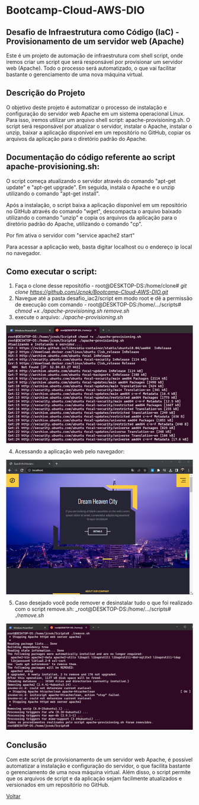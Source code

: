 # Bootcamp-Cloud-AWS-DIO

## Desafio de Infraestrutura como Código (IaC) - Provisionamento de um servidor web (Apache)

Este é um projeto de automação de infraestrutura com shell script, onde iremos criar um script que será responsável por provisionar um servidor web (Apache). Todo o processo será automatizado, o que vai facilitar bastante o gerenciamento de uma nova máquina virtual.

## Descrição do Projeto

O objetivo deste projeto é automatizar o processo de instalação e configuração do servidor web Apache em um sistema operacional Linux. Para isso, iremos utilizar um arquivo shell script: apache-provisioning.sh. O script será responsável por atualizar o servidor, instalar o Apache, instalar o unzip, baixar a aplicação disponível em um repositório no GitHub, copiar os arquivos da aplicação para o diretório padrão do Apache.

## Documentação do código referente ao script apache-provisioning.sh:

O script começa atualizando o servidor através do comando "apt-get update" e "apt-get upgrade". Em seguida, instala o Apache e o unzip utilizando o comando "apt-get install".

Após a instalação, o script baixa a aplicação disponível em um repositório no GitHub através do comando "wget", descompacta o arquivo baixado utilizando o comando "unzip" e copia os arquivos da aplicação para o diretório padrão do Apache, utilizando o comando "cp".

Por fim ativa o servidor com "service apache2 start"

Para acessar a aplicação web, basta digitar localhost ou o endereço ip local no navegador.

## Como executar o script:

1. Faça o clone desse repositófio -  root@DESKTOP-DS:/home/clone# _git clone https://github.com/Jcnok/Bootcamp-Cloud-AWS-DIO.git_
2. Navegue até a pasta desafio_iac2/script em modo root e dê a permissão de execução com comando - root@DESKTOP-DS:/home/.../scripts# _chmod +x ./apache-provisioning.sh remove.sh_
3. execute o arquivo: _./apache-provisioning.sh_

<img src="./images/provisioning.png" align='center' alt="drawing" width="600" heigth="250"/>

4. Acessando a aplicação web pelo navegador: 

<img src="./images/app_web_test.png" align='center' alt="drawing" width="600" heigth="250"/>

5. Caso desejado você pode remover e desinstalar tudo o que foi realizado com o script remove.sh: _root@DESKTOP-DS:/home/.../scripts# _./remove.sh_

<img src="./images/remove_all.png" align='center' alt="drawing" width="600" heigth="250"/>


## Conclusão

Com este script de provisionamento de um servidor web Apache, é possível automatizar a instalação e configuração do servidor, o que facilita bastante o gerenciamento de uma nova máquina virtual. Além disso, o script permite que os arquivos de script e da aplicação sejam facilmente atualizados e versionados em um repositório no GitHub.

[Voltar](https://github.com/Jcnok/Bootcamp-Cloud-AWS-DIO#bootcamp-cloud-aws---dio)

